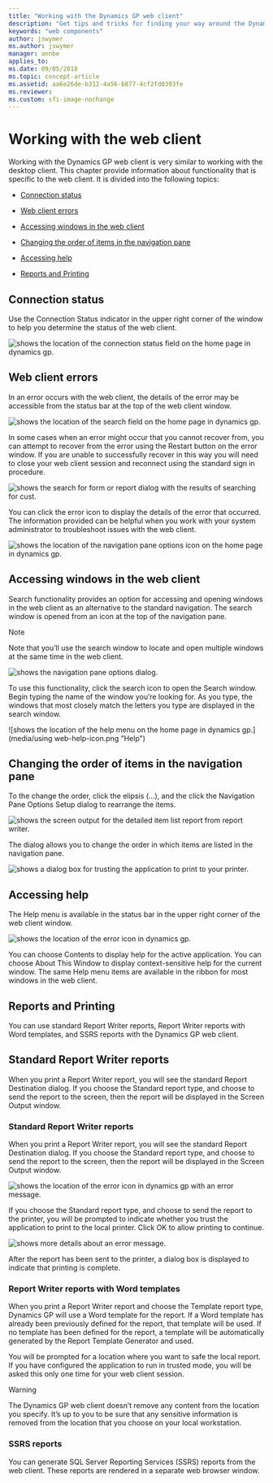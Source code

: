 ```yaml
---
title: "Working with the Dynamics GP web client"
description: "Get tips and tricks for finding your way around the Dynamics GP Home page in the web client."
keywords: "web components"
author: jswymer
ms.author: jswymer
manager: annbe
applies_to: 
ms.date: 09/05/2018
ms.topic: concept-article
ms.assetid: aa6e26de-b312-4a56-b877-4cf2fd0393fe
ms.reviewer: 
ms.custom: sfi-image-nochange
---
```


# Working with the web client

Working with the Dynamics GP web client is very similar to working with the desktop client. This chapter provide information about functionality that is specific to the web client. It is divided into the following topics:

- [Connection status](#connection-status)  

- [Web client errors](#web-client-errors)  

- [Accessing windows in the web client](#accessing-windows-in-the-web-client)  

- [Changing the order of items in the navigation pane](#changing-the-order-of-items-in-the-navigation-pane)  

- [Accessing help](#accessing-help)  

- [Reports and Printing](#reports-and-printing)  

## Connection status

Use the Connection Status indicator in the upper right corner of the window to help you determine the status of the web client.

![shows the location of the connection status field on the home page in dynamics gp.](media/using-web-connection-status.png "GP Connection")  

## Web client errors

In an error occurs with the web client, the details of the error may be accessible from the status bar at the top of the web client window.

![shows the location of the search field on the home page in dynamics gp.](media/using-web-search-icon.png "Search")  

In some cases when an error might occur that you cannot recover from, you can attempt to recover from the error using the Restart button on the error window. If you are unable to successfully recover in this way you will need to close your web client session and reconnect using the standard sign in procedure.

![shows the search for form or report dialog with the results of searching for cust.](media/using-web-search-form-report.png "Search")  

You can click the error icon to display the details of the error that occurred. The information provided can be helpful when you work with your system administrator to troubleshoot issues with the web client.

![shows the location of the navigation pane options icon on the home page in dynamics gp.](media/using-web-navigation-icon.png "Navigation pane")  

## Accessing windows in the web client

Search functionality provides an option for accessing and opening windows in the web client as an alternative to the standard navigation. The search window is opened from an icon at the top of the navigation pane.

> [!NOTE]
> Note that you’ll use the search window to locate and open multiple windows at the same time in the web client.  

![shows the navigation pane options dialog.](media/using-web-navigation-options.png "Navigation pane")  

To use this functionality, click the search icon to open the Search window. Begin typing the name of the window you’re looking for. As you type, the windows that most closely match the letters you type are displayed in the search window.

![shows the location of the help menu on the home page in dynamics gp.](media/using web-help-icon.png "Help")  

## Changing the order of items in the navigation pane

To the change the order, click the elipsis (...), and the click the Navigation Pane Options Setup dialog to rearrange the items.

![shows the screen output for the detailed item list report from report writer.](media/using-web-report-writer-output.png "Report Writer")  

The dialog allows you to change the order in which items are listed in the navigation pane.

![shows a dialog box for trusting the application to print to your printer.](media/using-web-report-writer-print.png "Report Writer")  

## Accessing help

The Help menu is available in the status bar in the upper right corner of the web client window.

![shows the location of the error icon in dynamics gp.](media/using-web-errors-icon.png "Errors")  

You can choose Contents to display help for the active application. You can choose About This Window to display context-sensitive help for the current window. The same Help menu items are available in the ribbon for most windows in the web client.

## Reports and Printing

You can use standard Report Writer reports, Report Writer reports with Word templates, and SSRS reports with the Dynamics GP web client.

## Standard Report Writer reports

When you print a Report Writer report, you will see the standard Report Destination dialog. If you choose the Standard report type, and choose to send the report to the screen, then the report will be displayed in the Screen Output window.

### Standard Report Writer reports

When you print a Report Writer report, you will see the standard Report Destination dialog. If you choose the Standard report type, and choose to send the report to the screen, then the report will be displayed in the Screen Output window.

![shows the location of the error icon in dynamics gp with an error message.](media/using-web-errors-message.png "Errors")  

If you choose the Standard report type, and choose to send the report to the printer, you will be prompted to indicate whether you trust the application to print to the local printer. Click OK to allow printing to continue.

![shows more details about an error message.](media/using-web-errors-details.png "Errors")  

After the report has been sent to the printer, a dialog box is displayed to indicate that printing is complete.

### Report Writer reports with Word templates

When you print a Report Writer report and choose the Template report type, Dynamics GP will use a Word template for the report. If a Word template has already been previously defined for the report, that template will be used. If no template has been defined for the report, a template will be automatically generated by the Report Template Generator and used.

You will be prompted for a location where you want to safe the local report. If you have configured the application to run in trusted mode, you will be asked this only one time for your web client session.

> [!WARNING]
> The Dynamics GP web client doesn’t remove any content from the location you specify. It’s up to you to be sure that any sensitive information is removed from the location that you choose on your local workstation.  

### SSRS reports

You can generate SQL Server Reporting Services (SSRS) reports from the web client. These reports are rendered in a separate web browser window.
